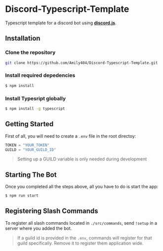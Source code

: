 # Discord-Typescript-Template
Typescript template for a discord bot using **[discord.js](https://discord.js.org)**.
## Installation

### Clone the repository

```sh
git clone https://github.com/Amily404/Discord-Typescript-Template.git
```

### Install **required depedencies**

```sh
$ npm install
```

### Install **Typesript globally**

```sh
$ npm install -g typescript
```

## Getting Started

First of all, you will need to create a `.env` file in the root directoy:

```js
TOKEN = "YOUR_TOKEN"
GUILD = "YOUR_GUILD_ID"
```
> Setting up a GUILD variable is only needed during development
## Starting The Bot

Once you completed all the steps above, all you have to do is start the app:

```sh
$ npm run start
```

## Registering Slash Commands

To register all slash commands located in `./src/commands`, send `!setup` in a server where you added the bot.

> If a guild id is provided in the `.env`, commands will register for that guild specifically. Remove it to register them application wide.
